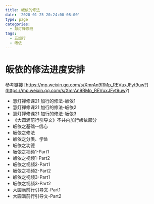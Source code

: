 ```yaml
---
title: 皈依的修法
date: '2020-01-25 20:24:00-08:00'
type: page
categories:
  - 慧灯禅修班
tags:
  - 五加行
  - 皈依
---
```


# 皈依的修法进度安排

参考链接 [https://mp.weixin.qq.com/s/XmrAn9RMp_REVuxJFyt9uw?](https://mp.weixin.qq.com/s/XmrAn9RMp_REVuxJFyt9uw?)

- 慧灯禅修课21 加行的修法-皈依1
- 慧灯禅修课21 加行的修法-皈依2 
- 慧灯禅修课21 加行的修法-皈依3 
- 《大圆满前行引导文》不共内加行皈依部分
- 皈依之基础--信心
- 皈依之修法
- 皈依之分类、学处
- 皈依之功德
- 皈依之视频1-Part1
- 皈依之视频1-Part2
- 皈依之视频2-Part1
- 皈依之视频2-Part2
- 皈依之视频3-Part1
- 皈依之视频3-Part2
- 大圆满前行引导文-Part1
- 大圆满前行引导文-Part2
